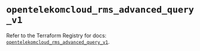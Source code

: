 # `opentelekomcloud_rms_advanced_query_v1`

Refer to the Terraform Registry for docs: [`opentelekomcloud_rms_advanced_query_v1`](https://registry.terraform.io/providers/opentelekomcloud/opentelekomcloud/1.36.34/docs/resources/rms_advanced_query_v1).
